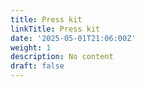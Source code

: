 ```yaml
---
title: Press kit
linkTitle: Press kit
date: '2025-05-01T21:06:00Z'
weight: 1
description: No content
draft: false
---
```



